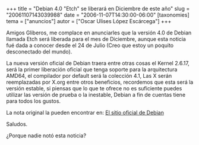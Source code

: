 +++
title = "Debian 4.0 &quot;Etch&quot; se liberará en Diciembre de este año"
slug = "20061107143039988"
date = "2006-11-07T14:30:00-06:00"
[taxonomies]
tema = ["anuncios"]
autor = ["Oscar Ulises López Escárcega"]
+++

Amigos Gliberos, me complace en anunciarles que la versión 4.0 de Debian
llamada Etch será liberada para el mes de Diciembre, aunque esta noticia
fué dada a conocer desde el 24 de Julio (Creo que estoy un poquito
desconectado del mundo).

<!-- more -->
La nueva versión oficial de Debian traera entre otras cosas el Kernel
2.6.17, será la primer liberación oficial que tenga soporte para la
arquitectura AMD64, el compilador por default será la colección 4.1, Las
X serán reemplazadas por X.org entre otros beneficios, recordemos que
esta será la versión estable, si piensas que lo que te ofrece no es
suficiente puedes utilizar las versión de prueba o la inestable, Debian
a fin de cuentas tiene para todos los gustos.

La nota original la pueden encontrar en: [El sitio oficial de
Debian](http://www.debian.org/News/2006/20060724)

Saludos.

¿Porque nadie notó esta noticia?
